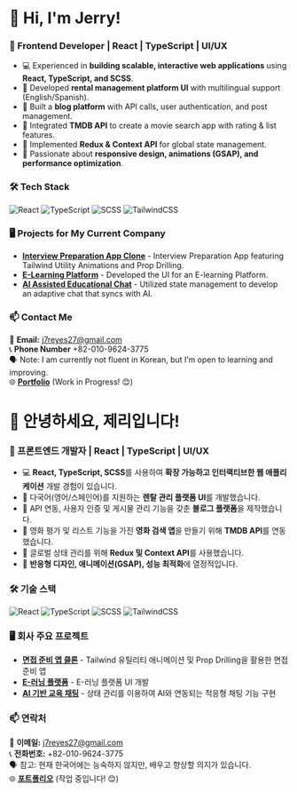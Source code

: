 # 👋 Hi, I'm Jerry!

### 🚀 Frontend Developer | React | TypeScript | UI/UX

- 💻 Experienced in **building scalable, interactive web applications** using **React, TypeScript, and SCSS**.
- 🔹 Developed **rental management platform UI** with multilingual support (English/Spanish).
- 🔹 Built a **blog platform** with API calls, user authentication, and post management.
- 🔹 Integrated **TMDB API** to create a movie search app with rating & list features.
- 🔹 Implemented **Redux & Context API** for global state management.
- 🎨 Passionate about **responsive design, animations (GSAP), and performance optimization**.



### 🛠 Tech Stack
![React](https://img.shields.io/badge/React-20232A?style=flat&logo=react&logoColor=61DAFB)
![TypeScript](https://img.shields.io/badge/TypeScript-3178C6?style=flat&logo=typescript&logoColor=white)
![SCSS](https://img.shields.io/badge/SCSS-CF649A?style=flat&logo=sass&logoColor=white)
![TailwindCSS](https://img.shields.io/badge/TailwindCSS-38B2AC?style=flat&logo=tailwind-css&logoColor=white)

### 🖥️ Projects for My Current Company
- **[Interview Preparation App Clone](https://aida-frontend-j7reyes27-jerrys-projects-78bb1135.vercel.app/)** - Interview Preparation App featuring Tailwind Utility Animations and Prop Drilling. 
- **[E-Learning Platform](https://youtu.be/cA8hFePShEs)** - Developed the UI for an E-learning Platform. 
- **[AI Assisted Educational Chat](https://www.youtube.com/watch?v=QfrZ4g7tdHw&list=WL&index=2&ab_channel=VladiMun)** - Utilized state management to develop an adaptive chat that syncs with AI. 

### 📫 Contact Me  
📩 **Email:** j7reyes27@gmail.com  
📞 **Phone Number** +82-010-9624-3775  
🗣️ Note: I am currently not fluent in Korean, but I’m open to learning and improving.  
🌐 **[Portfolio](https://portfolio-jerrys-projects-78bb1135.vercel.app/)** (Work in Progress! 😊)



# 👋 안녕하세요, 제리입니다!

### 🚀 프론트엔드 개발자 | React | TypeScript | UI/UX

- 💻 **React, TypeScript, SCSS**를 사용하여 **확장 가능하고 인터랙티브한 웹 애플리케이션** 개발 경험이 있습니다.
- 🔹 다국어(영어/스페인어)를 지원하는 **렌탈 관리 플랫폼 UI**를 개발했습니다.
- 🔹 API 연동, 사용자 인증 및 게시물 관리 기능을 갖춘 **블로그 플랫폼**을 제작했습니다.
- 🔹 영화 평가 및 리스트 기능을 가진 **영화 검색 앱**을 만들기 위해 **TMDB API**를 연동했습니다.
- 🔹 글로벌 상태 관리를 위해 **Redux 및 Context API**를 사용했습니다.
- 🎨 **반응형 디자인, 애니메이션(GSAP), 성능 최적화**에 열정적입니다.

### 🛠 기술 스택
![React](https://img.shields.io/badge/React-20232A?style=flat&logo=react&logoColor=61DAFB)
![TypeScript](https://img.shields.io/badge/TypeScript-3178C6?style=flat&logo=typescript&logoColor=white)
![SCSS](https://img.shields.io/badge/SCSS-CF649A?style=flat&logo=sass&logoColor=white)
![TailwindCSS](https://img.shields.io/badge/TailwindCSS-38B2AC?style=flat&logo=tailwind-css&logoColor=white)

### 🖥️ 회사 주요 프로젝트
- **[면접 준비 앱 클론](https://aida-frontend-j7reyes27-jerrys-projects-78bb1135.vercel.app/)** - Tailwind 유틸리티 애니메이션 및 Prop Drilling을 활용한 면접 준비 앱
- **[E-러닝 플랫폼](https://youtu.be/cA8hFePShEs)** - E-러닝 플랫폼 UI 개발
- **[AI 기반 교육 채팅](https://www.youtube.com/watch?v=QfrZ4g7tdHw&list=WL&index=2&ab_channel=VladiMun)** - 상태 관리를 이용하여 AI와 연동되는 적응형 채팅 기능 구현

### 📫 연락처  
📩 **이메일:** j7reyes27@gmail.com  
📞 **전화번호:** +82-010-9624-3775  
🗣️ 참고: 현재 한국어에는 능숙하지 않지만, 배우고 향상할 의지가 있습니다.  
🌐 **[포트폴리오](https://portfolio-jerrys-projects-78bb1135.vercel.app/)** (작업 중입니다! 😊)

